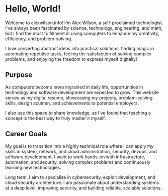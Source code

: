 # Hello, World!
Welcome to alexwilson.info! I'm Alex Wilson, a self-proclaimed technologist. I've always been fascinated by science, technology, engineering, and math, but I find the most fulfillment in using computers to enhance my creativity, efficiency, and problem-solving. 

I love converting abstract ideas into practical solutions, finding magic in automating repetitive tasks, feeling the satisfaction of solving complex problems, and enjoying the freedom to express myself digitally!

## Purpose
As computers become more ingrained in daily life, opportunities in technology and software development are expected to grow. This website serves as my digital resume, showcasing my projects, problem-solving skills, design acumen, and achievements to potential employers.

I also use this space to share knowledge, as I’ve found that teaching a concept is the best way to truly master it myself.


## Career Goals
My goal is to transition into a highly technical role where I can apply my skills in system, network, and cloud administration, security, devops, and software development. I want to work hands-on with infrastructure, automation, and security, solving complex problems and continuously learning new technologies.

Long term, I aim to specialize in cybersecurity, exploit development, and  cloud security architecture. I am passionate about understanding systems at a deep level, improving security, and building reliable, scalable solutions.

